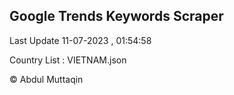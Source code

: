 

## Google Trends Keywords Scraper 
 
Last Update 11-07-2023 , 01:54:58

Country List :
VIETNAM.json



© Abdul Muttaqin 

